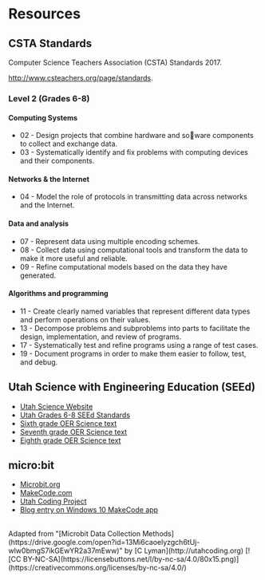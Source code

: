 # Resources

## CSTA Standards

Computer Science Teachers Association (CSTA) Standards 2017.

http://www.csteachers.org/page/standards.

### Level 2 (Grades 6-8)

#### Computing Systems

* 02 - Design projects that combine hardware and so􀁸ware components to collect and exchange data.
* 03 - Systematically identify and fix problems with computing devices and their components.

#### Networks & the Internet

* 04 - Model the role of protocols in transmitting data across networks and the Internet.

#### Data and analysis

* 07 - Represent data using multiple encoding schemes.
* 08 - Collect data using computational tools and transform the data to make it more useful and reliable.
* 09 - Refine computational models based on the data they have generated.

#### Algorithms and programming

* 11 - Create clearly named variables that represent different data types and perform operations on their values.
* 13 - Decompose problems and subproblems into parts to facilitate the design, implementation, and review of programs.
* 17 - Systematically test and refine programs using a range of test cases.
* 19 - Document programs in order to make them easier to follow, test, and debug.


## Utah Science with Engineering Education (SEEd)

* [Utah Science Website](https://schools.utah.gov/curr/science)
* [Utah Grades 6-8 SEEd Standards](https://schools.utah.gov/file/265a0b53-b6a7-48fb-b253-b6a5f38ffe19)
* [Sixth grade OER Science text](https://eq.uen.org/emedia/items/dae58176-b839-4b26-87e4-09ca5ed98875/1/Grade6RS.pdf)
* [Seventh grade OER Science text](https://eq.uen.org/emedia/items/afd89ff1-054c-4ac5-a712-67f4c6029644/1/Grade7RS.pdf)
* [Eighth grade OER Science text](https://eq.uen.org/emedia/items/e5219302-32b9-4c2f-ad65-38f303da6654/1/Grade8RS.pdf)

## micro:bit

* [Microbit.org](http://microbit.org)
* [MakeCode.com](https://makecode.com)
* [Utah Coding Project](http://utahcoding.org)
* [Blog entry on Windows 10 MakeCode app](https://sites.google.com/view/utahcodingproject/blog/2018-jan-makecode-app)

<br/>
Adapted from "[Microbit Data Collection Methods](https://drive.google.com/open?id=13Mi6caoelyzgch6tUj-wlw0bmgS7ikGEwYR2a37mEww)" by [C Lyman](http://utahcoding.org) [![CC BY-NC-SA](https://licensebuttons.net/l/by-nc-sa/4.0/80x15.png)](https://creativecommons.org/licenses/by-nc-sa/4.0/)
